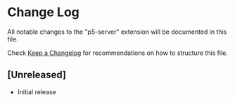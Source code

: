 # Change Log

All notable changes to the "p5-server" extension will be documented in this file.

Check [Keep a Changelog](http://keepachangelog.com/) for recommendations on how to structure this file.

## [Unreleased]

- Initial release